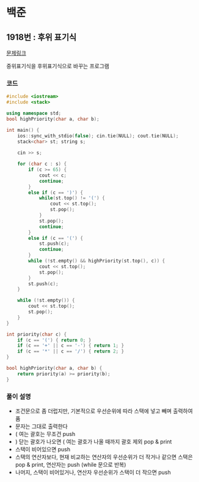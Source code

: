# 백준

## 1918번 : 후위 표기식

[문제링크](https://www.acmicpc.net/problem/1918)

중위표기식을 후위표기식으로 바꾸는 프로그램


### 코드

```c++
#include <iostream>
#include <stack>

using namespace std;
bool highPriority(char a, char b);

int main() {
    ios::sync_with_stdio(false); cin.tie(NULL); cout.tie(NULL);
    stack<char> st; string s;
    
    cin >> s;

    for (char c : s) {
        if (c >= 65) {
            cout << c;
            continue;
        }
        else if (c == ')') {
            while(st.top() != '(') {
                cout << st.top();
                st.pop();
            }
            st.pop();
            continue;
        }
        else if (c == '(') {
            st.push(c);
            continue;
        }
        while (!st.empty() && highPriority(st.top(), c)) {
            cout << st.top();
            st.pop();
        }
        st.push(c);
    }

    while (!st.empty()) {
        cout << st.top();
        st.pop();
    }
}

int priority(char c) {
    if (c == '(') { return 0; }
    if (c == '+' || c == '-') { return 1; }
    if (c == '*' || c == '/') { return 2; }
}

bool highPriority(char a, char b) {
    return priority(a) >= priority(b);
}
```



### 풀이 설명

- 조건문으로 좀 더럽지만, 기본적으로 우선순위에 따라 스택에 넣고 빼며 출력하여 품
- 문자는 그대로 출력한다
- ( 여는 괄호는 무조건 push
- ) 닫는 괄호가 나오면 ( 여는 괄호가 나올 때까지 괄호 제외 pop & print
- 스택이 비어있으면 push
- 스택의 연산자보다, 현재 비교하는 연산자의 우선순위가 더 작거나 같으면 스택은 pop & print, 연산자는 push (while 문으로 반복)
- 나머지, 스택이 비어있거나, 연산자 우선순위가 스택이 더 작으면 push

